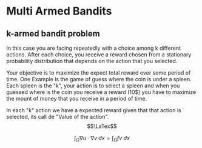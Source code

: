 # Multi Armed Bandits

## k-armed bandit problem

In this case you are facing repeatedly with a choice among k different actions. After each choice, you receive a reward chosen from a stationary probability distribution that depends on the action that you selected.

Your objective is to maximize the expect total reward over some period of time. One Example is the game of guess where the coin is under a spleen. Each spleen is the "k", your action is to select a spleen and when you guessed where is the coin you receive a reward (10$) you have to maximize the mount of money that you receive in a period of time.

In each "k" action we have a expected reward given that that action is selected, its call de "Value of the action". $$\LaTex$$

$$\int_\Omega \nabla u \cdot \nabla v~dx = \int_\Omega fv~dx$$